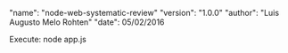"name": "node-web-systematic-review"
"version": "1.0.0"
"author": "Luis Augusto Melo Rohten"
"date": 05/02/2016

Execute: node app.js
